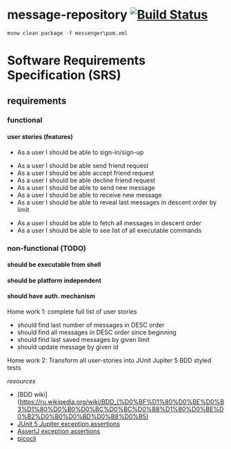 # message-repository [![Build Status](https://travis-ci.org/vmalaya/internship.svg?branch=master)](https://travis-ci.org/vmalaya/internship)

```shell script
mvnw clean package -f messenger\pom.xml
```

# Software Requirements Specification (SRS)
## requirements
### functional
#### user stories (features)
- As a user I should be able to sign-in/sign-up
+ As a user I should be able send friend request
+ As a user I should be able accept friend request
+ As a user I should be able decline friend request
+ As a user I should be able to send new message
+ As a user I should be able to receive new message
+ As a user I should be able to reveal last messages in descent order by limit
- As a user I should be able to fetch all messages in descent order
- As a user I should be able to see list of all executable commands 

### non-functional (TODO)
#### should be executable from shell
#### should be platform independent
#### should have auth. mechanism

Home work 1: complete full list of user stories
- should find last number of messages in DESC order
- should find all messages in DESC order since beginning
- should find last saved messages by given limit
- should update message by given id

Home work 2: Transform all user-stories into JUnit Jupiter 5 BDD styled tests

_resources_

* [BDD wiki](https://ru.wikipedia.org/wiki/BDD_(%D0%BF%D1%80%D0%BE%D0%B3%D1%80%D0%B0%D0%BC%D0%BC%D0%B8%D1%80%D0%BE%D0%B2%D0%B0%D0%BD%D0%B8%D0%B5)
* [JUnit 5 Jupiter exception assertions](https://junit.org/junit5/docs/current/user-guide/#writing-tests-assertions)
* [AssertJ exception assertions](https://www.baeldung.com/assertj-exception-assertion)
* [picocli](https://picocli.info/#_getting_started)
